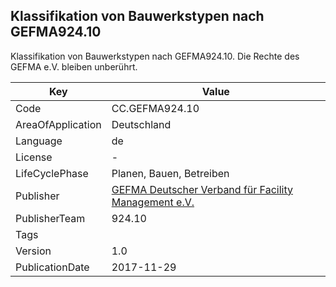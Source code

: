 ## Klassifikation von Bauwerkstypen nach GEFMA924.10
Klassifikation von Bauwerkstypen nach GEFMA924.10. Die Rechte des GEFMA e.V. bleiben unberührt.

Key | Value |
--|--|
Code | CC.GEFMA924.10 |  
AreaOfApplication | Deutschland |  
Language | de |  
License | - |  
LifeCyclePhase | Planen, Bauen, Betreiben |  
Publisher | [GEFMA Deutscher Verband für Facility Management e.V.](https://www.cafmring.de/cafm-connect/) |  
PublisherTeam | 924.10 |  
Tags |  |  
Version | 1.0 |  
PublicationDate | 2017-11-29 |  
